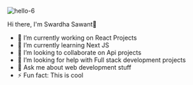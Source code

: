 ![hello-6](https://user-images.githubusercontent.com/89941244/192570045-9f446280-59d7-4db2-8748-e67f0ce287e1.gif)



Hi there, I'm Swardha Sawant👋

- 🔭 I’m currently working on React Projects
- 🌱 I’m currently learning Next JS
- 👯 I’m looking to collaborate on Api projects
- 🤔 I’m looking for help with Full stack development projects
- 💬 Ask me about web development stuff
- ⚡ Fun fact: This is cool

